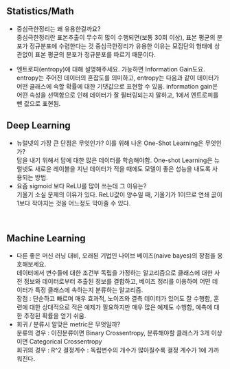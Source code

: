## Statistics/Math  
* 중심극한정리는 왜 유용한걸까요?  
중심극한정리란 표본추출이 무수히 많이 수행되면(보통 30회 이상), 표본 평균의 분포가 정규분포에 수렴한다는 것  중심극한정리가 유용한 이유는 모집단의 형태에 상관없이 표본 평균의 분포가 정규분포를 따르기 때문이다.

* 엔트로피(entropy)에 대해 설명해주세요. 가능하면 Information Gain도요.  
entropy는 주어진 데이터의 혼잡도를 의미하고, entropy는 다음과 같이 데이터가 어떤 클래스에 속할 확률에 대한 기댓값으로 표현할 수 있음. information gain은 어떤 속성을 선택함으로 인해 데이터가 잘 필터링되는지 말하고, 1에서 엔트로피를 뺀 값으로 표현됨.  

## Deep Learning  
* 뉴럴넷의 가장 큰 단점은 무엇인가? 이를 위해 나온 One-Shot Learning은 무엇인가?  
답을 내기 위해서 답에 대한 많은 데이터를 학습해야함. One-shot Learning은 뉴럴넷도 새로운 레이블을 지닌 데이터가 적을 때에도 모델이 좋은 성능을 내도록 사용되는 방법.  
* 요즘 sigmoid 보다 ReLU를 많이 쓰는데 그 이유는?  
기울기 소실 문제의 이유가 있다. ReLU값이 양수일 때, 기울기가 1이므로 연쇄 곲이 1보다 작아지는 것을 어느정도 막아줄 수 있다.  
<br>

## Machine Learning  
* 다른 좋은 머신 러닝 대비, 오래된 기법인 나이브 베이즈(naive bayes)의 장점을 옹호해보세요.  
데이터에서 변수들에 대한 조건부 독립을 가정하는 알고리즘으로 클래스에 대한 사전 정보와 데이터로부터 추출된 정보를 결합하고, 베이즈 정리를 이용하여 어떤 데이터가 특정 클래스에 속하는지 분류하는 알고리즘.  
장점 : 단순하고 빠르며 매우 효과적, 노이즈와 결측 데이터가 있어도 잘 수행함, 훈련에 대한 상대적으로 적은 예제가 필요하지만 매우 많은 예제도 수행함, 예측에 대한 추정된 확률을 얻기 쉬움.  
* 회귀 / 분류시 알맞은 metric은 무엇일까?  
분류의 경우 : 이진분류이면 Binary Crossentropy, 분류해야할 클래스가 3개 이상이면 Categorical Crossentropy  
회귀의 경우 : R^2 결정계수 : 독립변수의 개수가 많아질수록 결정 계수가 1에 가까워진다.  

